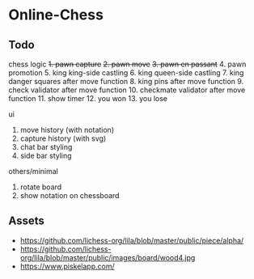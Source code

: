 # Online-Chess

## Todo

chess logic
~~1. pawn capture~~
~~2. pawn move~~
~~3. pawn en passant~~
4. pawn promotion
5. king king-side castling
6. king queen-side castling
7. king danger squares after move function
8. king pins after move function
9. check validator after move function
10. checkmate validator after move function
11. show timer
12. you won
13. you lose

ui
1. move history (with notation)
2. capture history (with svg)
3. chat bar styling
4. side bar styling

others/minimal
1. rotate board
2. show notation on chessboard 

## Assets 
- https://github.com/lichess-org/lila/blob/master/public/piece/alpha/
- https://github.com/lichess-org/lila/blob/master/public/images/board/wood4.jpg
- https://www.piskelapp.com/

